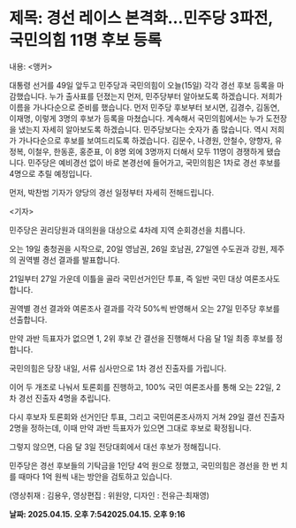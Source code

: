 # **제목: 경선 레이스 본격화…민주당 3파전, 국민의힘 11명 후보 등록**

  내용: <앵커>

대통령 선거를 49일 앞두고 민주당과 국민의힘이 오늘(15일) 각각 경선 후보 등록을 마감했습니다. 누가 출사표를 던졌는지 먼저, 민주당부터 알아보도록 하겠습니다. 저희가 이름을 가나다순으로 준비를 했습니다. 먼저 민주당 후보부터 보시면, 김경수, 김동연, 이재명, 이렇게 3명의 후보가 등록을 마쳤습니다. 계속해서 국민의힘에서는 누가 도전장을 냈는지 자세히 알아보도록 하겠습니다. 민주당보다는 숫자가 좀 많습니다. 역시 저희가 가나다순으로 후보를 보여드리도록 하겠습니다. 김문수, 나경원, 안철수, 양향자, 유정복, 이철우, 한동훈, 홍준표, 이 8명 외에 3명까지 더해서 모두 11명이 경쟁하게 됐습니다. 민주당은 예비경선 없이 바로 본경선에 들어가고, 국민의힘은 1차로 경선 후보를 4명으로 추릴 예정입니다.

먼저, 박찬범 기자가 양당의 경선 일정부터 자세히 전해드립니다.

<기자>

민주당은 권리당원과 대의원을 대상으로 4차례 지역 순회경선을 치릅니다.

오는 19일 충청권을 시작으로, 20일 영남권, 26일 호남권, 27일엔 수도권과 강원, 제주의 권역별 경선 결과를 발표합니다.

21일부터 27일 가운데 이틀을 골라 국민선거인단 투표, 즉 일반 국민 대상 여론조사도 합니다.

권역별 경선 결과와 여론조사 결과를 각각 50%씩 반영해서 오는 27일 민주당 후보를 선출합니다.

만약 과반 득표자가 없으면 1, 2위 후보 간 결선을 진행해서 다음 달 1일 최종 후보를 정합니다.

국민의힘은 당장 내일, 서류 심사만으로 1차 경선 진출자를 가립니다.

이어 두 개조로 나눠서 토론회를 진행하고, 100% 국민 여론조사를 통해 오는 22일, 2차 경선 진출자 4명을 추립니다.

다시 후보자 토론회와 선거인단 투표, 그리고 국민여론조사까지 거쳐 29일 결선 진출자 2명을 정하는데, 이때 만약 과반 득표자가 있으면 그대로 후보로 확정됩니다.

그렇지 않으면, 다음 달 3일 전당대회에서 대선 후보가 정해집니다.

민주당은 경선 후보들의 기탁금을 1인당 4억 원으로 정했고, 국민의힘은 경선을 한 번 치를 때마다 1억 원씩 내는 방안을 검토하고 있습니다.

(영상취재 : 김용우, 영상편집 : 위원양, 디자인 : 전유근·최재영)

  **날짜: 2025.04.15. 오후 7:542025.04.15. 오후 9:16**